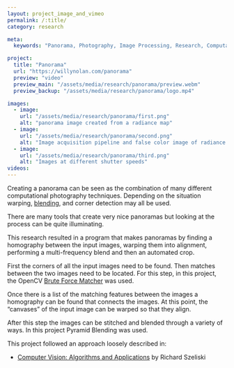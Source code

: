```yaml
---
layout: project_image_and_vimeo
permalink: /:title/
category: research

meta:
  keywords: "Panorama, Photography, Image Processing, Research, Computational Photography"

project:
  title: "Panorama"
  url: "https://willynolan.com/panorama"
  preview: "video"
  preview_main: "/assets/media/research/panorama/preview.webm"
  preview_backup: "/assets/media/research/panorama/logo.mp4"

images:
  - image:
    url: "/assets/media/research/panorama/first.png"
    alt: "panorama image created from a radiance map"
  - image:
    url: "/assets/media/research/panorama/second.png"
    alt: "Image acquisition pipeline and false color image of radiance map"
  - image:
    url: "/assets/media/research/panorama/third.png"
    alt: "Images at different shutter speeds"
videos:
---
```

<p>
Creating a panorama can be seen as the combination of many different computational photography techniques.
Depending on the situation warping, <a href="/pyramid-blending">blending</a>, and corner detection may all be used.
</p>

<p>
There are many tools that create very nice panoramas but looking at the process can be quite illuminating. 
</p>

<p>
This research resulted in a program that makes panoramas by finding a homography between the input images, warping
them into alignment, performing a multi-frequency blend and then an automated crop.
</p>

<p>
First the corners of all the input images need to be found.  Then matches between the two images need to be located. 
For this step, in this project, the OpenCV <a href="https://docs.opencv.org/3.4/d3/da1/classcv_1_1BFMatcher.html">Brute Force Matcher</a> 
was used.
</p>

<p>
Once there is a list of the matching features between the images a homography can be found that connects the images. 
At this point, the “canvases” of the input image can be warped so that they align.
</p>

<p>
After this step the images can be stitched and blended through a variety of ways. 
In this project Pyramid Blending was used.
</p>

<p>
This project followed an approach loosely described in:
</p>

<ul>
    <li>
        <a href="http://szeliski.org/Book/">Computer Vision: Algorithms and Applications</a> by Richard Szeliski
    </li>
</ul>
